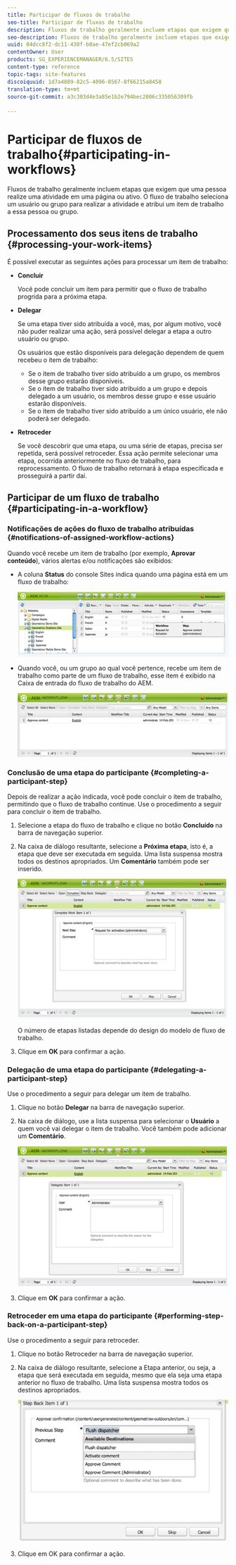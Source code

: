 ```yaml
---
title: Participar de fluxos de trabalho
seo-title: Participar de fluxos de trabalho
description: Fluxos de trabalho geralmente incluem etapas que exigem que uma pessoa realize uma atividade em uma página ou ativo. O fluxo de trabalho seleciona um usuário ou grupo para realizar a atividade e atribui um item de trabalho a essa pessoa ou grupo.
seo-description: Fluxos de trabalho geralmente incluem etapas que exigem que uma pessoa realize uma atividade em uma página ou ativo. O fluxo de trabalho seleciona um usuário ou grupo para realizar a atividade e atribui um item de trabalho a essa pessoa ou grupo.
uuid: 04dcc8f2-dc11-430f-b0ae-47ef2cb069a2
contentOwner: User
products: SG_EXPERIENCEMANAGER/6.5/SITES
content-type: reference
topic-tags: site-features
discoiquuid: 1d7a4889-82c5-4096-8567-8f66215a8458
translation-type: tm+mt
source-git-commit: a3c303d4e3a85e1b2e794bec2006c335056309fb

---
```



# Participar de fluxos de trabalho{#participating-in-workflows}

Fluxos de trabalho geralmente incluem etapas que exigem que uma pessoa realize uma atividade em uma página ou ativo. O fluxo de trabalho seleciona um usuário ou grupo para realizar a atividade e atribui um item de trabalho a essa pessoa ou grupo.

## Processamento dos seus itens de trabalho {#processing-your-work-items}

É possível executar as seguintes ações para processar um item de trabalho:

* **Concluir**

   Você pode concluir um item para permitir que o fluxo de trabalho progrida para a próxima etapa.

* **Delegar**

   Se uma etapa tiver sido atribuída a você, mas, por algum motivo, você não puder realizar uma ação, será possível delegar a etapa a outro usuário ou grupo.

   Os usuários que estão disponíveis para delegação dependem de quem recebeu o item de trabalho:

   * Se o item de trabalho tiver sido atribuído a um grupo, os membros desse grupo estarão disponíveis.
   * Se o item de trabalho tiver sido atribuído a um grupo e depois delegado a um usuário, os membros desse grupo e esse usuário estarão disponíveis.
   * Se o item de trabalho tiver sido atribuído a um único usuário, ele não poderá ser delegado.

* **Retroceder**

   Se você descobrir que uma etapa, ou uma série de etapas, precisa ser repetida, será possível retroceder. Essa ação permite selecionar uma etapa, ocorrida anteriormente no fluxo de trabalho, para reprocessamento. O fluxo de trabalho retornará à etapa especificada e prosseguirá a partir daí.

## Participar de um fluxo de trabalho {#participating-in-a-workflow}

### Notificações de ações do fluxo de trabalho atribuídas {#notifications-of-assigned-workflow-actions}

Quando você recebe um item de trabalho (por exemplo, **Aprovar conteúdo**), vários alertas e/ou notificações são exibidos:

* A coluna **Status** do console Sites indica quando uma página está em um fluxo de trabalho:

   ![workflow status-1](assets/workflowstatus-1.png)

* Quando você, ou um grupo ao qual você pertence, recebe um item de trabalho como parte de um fluxo de trabalho, esse item é exibido na Caixa de entrada do fluxo de trabalho do AEM.

   ![caixa de trabalho](assets/workflowinbox.png)

### Conclusão de uma etapa do participante {#completing-a-participant-step}

Depois de realizar a ação indicada, você pode concluir o item de trabalho, permitindo que o fluxo de trabalho continue. Use o procedimento a seguir para concluir o item de trabalho.

1. Selecione a etapa do fluxo de trabalho e clique no botão **Concluído** na barra de navegação superior.
1. Na caixa de diálogo resultante, selecione a **Próxima etapa**, isto é, a etapa que deve ser executada em seguida. Uma lista suspensa mostra todos os destinos apropriados. Um **Comentário** também pode ser inserido.

   ![fluxo de trabalho](assets/workflowcomplete.png)

   O número de etapas listadas depende do design do modelo de fluxo de trabalho.

1. Clique em **OK** para confirmar a ação.

### Delegação de uma etapa do participante {#delegating-a-participant-step}

Use o procedimento a seguir para delegar um item de trabalho.

1. Clique no botão **Delegar** na barra de navegação superior.
1. Na caixa de diálogo, use a lista suspensa para selecionar o **Usuário** a quem você vai delegar o item de trabalho. Você também pode adicionar um **Comentário**.

   ![workfluxdelegate](assets/workflowdelegate.png)

1. Clique em **OK** para confirmar a ação.

### Retroceder em uma etapa do participante {#performing-step-back-on-a-participant-step}

Use o procedimento a seguir para retroceder.

1. Clique no botão Retroceder na barra de navegação superior.
1. Na caixa de diálogo resultante, selecione a Etapa anterior, ou seja, a etapa que será executada em seguida, mesmo que ela seja uma etapa anterior no fluxo de trabalho. Uma lista suspensa mostra todos os destinos apropriados.

   ![screen_shot_2018-08-10at155325](assets/screen_shot_2018-08-10at155325.jpg)

1. Clique em OK para confirmar a ação.


